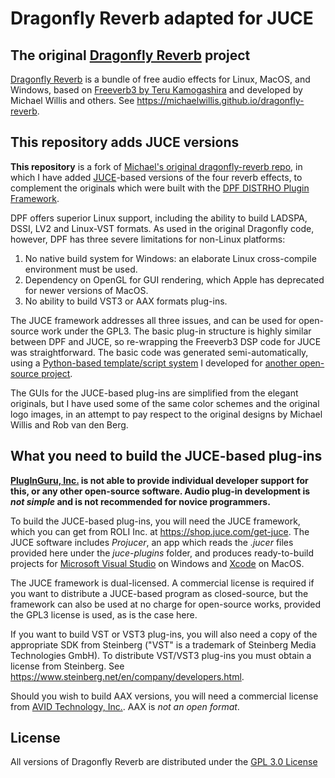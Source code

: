 # Dragonfly Reverb adapted for JUCE

## The original [Dragonfly Reverb](https://michaelwillis.github.io/dragonfly-reverb/) project
[Dragonfly Reverb](https://michaelwillis.github.io/dragonfly-reverb/) is a bundle of free audio effects for Linux, MacOS, and Windows, based on [Freeverb3 by Teru Kamogashira](http://www.nongnu.org/freeverb3/) and developed by Michael Willis and others. See https://michaelwillis.github.io/dragonfly-reverb.

## This repository adds JUCE versions
**This repository** is a fork of [Michael's original dragonfly-reverb repo](https://github.com/michaelwillis/dragonfly-reverb), in which I have added [JUCE](https://github.com/WeAreROLI/JUCE)-based versions of the four reverb effects, to complement the originals which were built with the [DPF DISTRHO Plugin Framework](https://github.com/DISTRHO/DPF).

DPF offers superior Linux support, including the ability to build LADSPA, DSSI, LV2 and Linux-VST formats. As used in the original Dragonfly code, however, DPF has three severe limitations for non-Linux platforms:
1. No native build system for Windows: an elaborate Linux cross-compile environment must be used.
2. Dependency on OpenGL for GUI rendering, which Apple has deprecated for newer versions of MacOS.
3. No ability to build VST3 or AAX formats plug-ins.

The JUCE framework addresses all three issues, and can be used for open-source work under the GPL3. The basic plug-in structure is highly similar between DPF and JUCE, so re-wrapping the Freeverb3 DSP code for JUCE was straightforward. The basic code was generated semi-automatically, using a [Python-based template/script system](https://github.com/getdunne/audio-effects/tree/master/effects-new/Generator%20Scripts) I developed for [another open-source project](https://github.com/getdunne/audio-effects).

The GUIs for the JUCE-based plug-ins are simplified from the elegant originals, but I have used some of the same color schemes and the original logo images, in an attempt to pay respect to the original designs by Michael Willis and Rob van den Berg.

## What you need to build the JUCE-based plug-ins
**[PlugInGuru, Inc.](https://www.pluginguru.com) is not able to provide individual developer support for this, or any other open-source software. Audio plug-in development is *not simple* and is not recommended for novice programmers.**

To build the JUCE-based plug-ins, you will need the JUCE framework, which you can get from ROLI Inc. at https://shop.juce.com/get-juce. The JUCE software includes *Projucer*, an app which reads the *.jucer* files provided here under the *juce-plugins* folder, and produces ready-to-build projects for [Microsoft Visual Studio](https://visualstudio.microsoft.com/) on Windows and [Xcode](https://developer.apple.com/xcode/) on MacOS.

The JUCE framework is dual-licensed. A commercial license is required if you want to distribute a JUCE-based program as closed-source, but the framework can also be used at no charge for open-source works, provided the GPL3 license is used, as is the case here.

If you want to build VST or VST3 plug-ins, you will also need a copy of the appropriate SDK from Steinberg ("VST" is a trademark of Steinberg Media Technologies GmbH). To distribute VST/VST3 plug-ins you must obtain a license from Steinberg. See https://www.steinberg.net/en/company/developers.html.

Should you wish to build AAX versions, you will need a commercial license from [AVID Technology, Inc.](http://developer.avid.com/). AAX is *not an open format*.

## License

All versions of Dragonfly Reverb are distributed under the [GPL 3.0 License](https://www.gnu.org/licenses/gpl-3.0.en.html)
